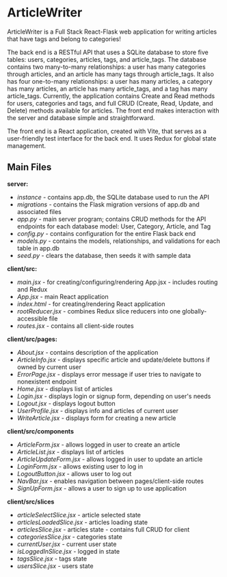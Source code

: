 # ArticleWriter

ArticleWriter is a Full Stack React-Flask web application for writing articles that have tags and belong to categories!

The back end is a RESTful API that uses a SQLite database to store five tables: users, categories, articles, tags, and article_tags. The database contains two many-to-many relationships: a user has many categories through articles, and an article has many tags through article_tags. It also has four one-to-many relationships: a user has many articles, a category has many articles, an article has many article_tags, and a tag has many article_tags. Currently, the application contains Create and Read methods for users, categories and tags, and full CRUD (Create, Read, Update, and Delete) methods available for articles. The front end makes interaction with the server and database simple and straightforward.

The front end is a React application, created with Vite, that serves as a user-friendly test interface for the back end. It uses Redux for global state management.

## Main Files

**server:**

- *instance* - contains app.db, the SQLite database used to run the API
- *migrations* - contains the Flask migration versions of app.db and associated files
- *app.py* - main server program; contains CRUD methods for the API endpoints for each database model: User, Category, Article, and Tag
- *config.py* - contains configuration for the entire Flask back end
- *models.py* - contains the models, relationships, and validations for each table in app.db
- *seed.py* - clears the database, then seeds it with sample data

**client/src:**

- *main.jsx* - for creating/configuring/rendering App.jsx - includes routing and Redux
- *App.jsx* - main React application
- *index.html* - for creating/rendering React application
- *rootReducer.jsx* - combines Redux slice reducers into one globally-accessible file
- *routes.jsx* - contains all client-side routes

**client/src/pages:**

- *About.jsx* - contains description of the application
- *ArticleInfo.jsx* - displays specific article and update/delete buttons if owned by current user
- *ErrorPage.jsx* - displays error message if user tries to navigate to nonexistent endpoint
- *Home.jsx* - displays list of articles
- *Login.jsx* - displays login or signup form, depending on user's needs
- *Logout.jsx* - displays logout button
- *UserProfile.jsx* - displays info and articles of current user
- *WriteArticle.jsx* - displays form for creating a new article

**client/src/components**

- *ArticleForm.jsx* - allows logged in user to create an article
- *ArticleList.jsx* - displays list of articles
- *ArticleUpdateForm.jsx* - allows logged in user to update an article
- *LoginForm.jsx* - allows existing user to log in
- *LogoutButton.jsx* - allows user to log out
- *NavBar.jsx* - enables navigation between pages/client-side routes
- *SignUpForm.jsx* - allows a user to sign up to use application

**client/src/slices**

- *articleSelectSlice.jsx* - article selected state
- *articlesLoadedSlice.jsx* - articles loading state
- *articlesSlice.jsx* - articles state - contains full CRUD for client
- *categoriesSlice.jsx* - categories state
- *currentUser.jsx* - current user state
- *isLoggedInSlice.jsx* - logged in state
- *tagsSlice.jsx* - tags state
- *usersSlice.jsx* - users state